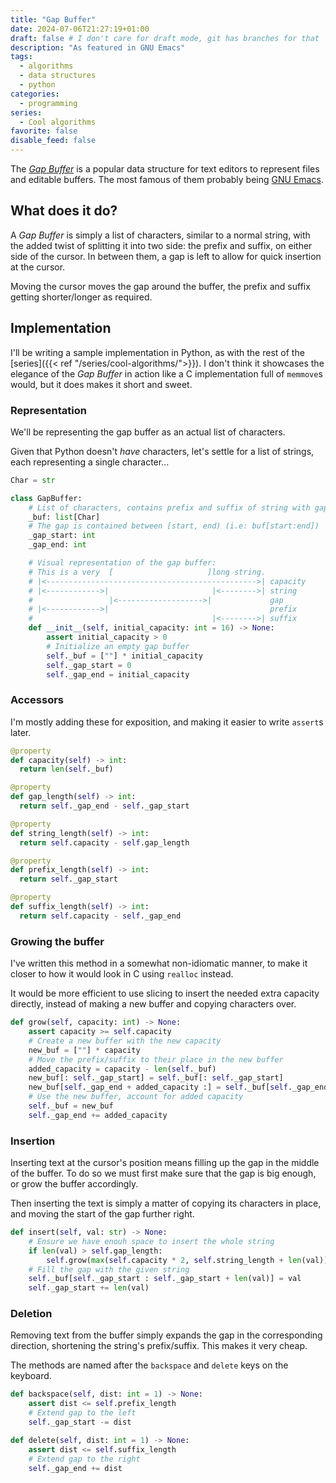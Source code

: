 ```yaml
---
title: "Gap Buffer"
date: 2024-07-06T21:27:19+01:00
draft: false # I don't care for draft mode, git has branches for that
description: "As featured in GNU Emacs"
tags:
  - algorithms
  - data structures
  - python
categories:
  - programming
series:
  - Cool algorithms
favorite: false
disable_feed: false
---
```


The [_Gap Buffer_][wiki] is a popular data structure for text editors to
represent files and editable buffers. The most famous of them probably being
[GNU Emacs][emacs].

[wiki]: https://en.wikipedia.org/wiki/Gap_buffer
[emacs]: https://www.gnu.org/software/emacs/manual/html_node/elisp/Buffer-Gap.html

<!--more-->

## What does it do?

A _Gap Buffer_ is simply a list of characters, similar to a normal string, with
the added twist of splitting it into two side: the prefix and suffix, on either
side of the cursor. In between them, a gap is left to allow for quick
insertion at the cursor.

Moving the cursor moves the gap around the buffer, the prefix and suffix getting
shorter/longer as required.

## Implementation

I'll be writing a sample implementation in Python, as with the rest of the
[series]({{< ref "/series/cool-algorithms/">}}). I don't think it showcases the
elegance of the _Gap Buffer_ in action like a C implementation full of
`memmove`s would, but it does makes it short and sweet.

### Representation

We'll be representing the gap buffer as an actual list of characters.

Given that Python doesn't _have_ characters, let's settle for a list of strings,
each representing a single character...

```python
Char = str

class GapBuffer:
    # List of characters, contains prefix and suffix of string with gap in the middle
    _buf: list[Char]
    # The gap is contained between [start, end) (i.e: buf[start:end])
    _gap_start: int
    _gap_end: int

    # Visual representation of the gap buffer:
    # This is a very  [                     ]long string.
    # |<----------------------------------------------->| capacity
    # |<------------>|                       |<-------->| string
    #                 |<------------------->|             gap
    # |<------------>|                                    prefix
    #                                        |<-------->| suffix
    def __init__(self, initial_capacity: int = 16) -> None:
        assert initial_capacity > 0
        # Initialize an empty gap buffer
        self._buf = [""] * initial_capacity
        self._gap_start = 0
        self._gap_end = initial_capacity
```

### Accessors

I'm mostly adding these for exposition, and making it easier to write `assert`s
later.

```python
@property
def capacity(self) -> int:
  return len(self._buf)

@property
def gap_length(self) -> int:
  return self._gap_end - self._gap_start

@property
def string_length(self) -> int:
  return self.capacity - self.gap_length

@property
def prefix_length(self) -> int:
  return self._gap_start

@property
def suffix_length(self) -> int:
  return self.capacity - self._gap_end
```

### Growing the buffer

I've written this method in a somewhat non-idiomatic manner, to make it closer
to how it would look in C using `realloc` instead.

It would be more efficient to use slicing to insert the needed extra capacity
directly, instead of making a new buffer and copying characters over.

```python
def grow(self, capacity: int) -> None:
    assert capacity >= self.capacity
    # Create a new buffer with the new capacity
    new_buf = [""] * capacity
    # Move the prefix/suffix to their place in the new buffer
    added_capacity = capacity - len(self._buf)
    new_buf[: self._gap_start] = self._buf[: self._gap_start]
    new_buf[self._gap_end + added_capacity :] = self._buf[self._gap_end :]
    # Use the new buffer, account for added capacity
    self._buf = new_buf
    self._gap_end += added_capacity
```

### Insertion

Inserting text at the cursor's position means filling up the gap in the middle
of the buffer. To do so we must first make sure that the gap is big enough, or
grow the buffer accordingly.

Then inserting the text is simply a matter of copying its characters in place,
and moving the start of the gap further right.

```python
def insert(self, val: str) -> None:
    # Ensure we have enouh space to insert the whole string
    if len(val) > self.gap_length:
        self.grow(max(self.capacity * 2, self.string_length + len(val)))
    # Fill the gap with the given string
    self._buf[self._gap_start : self._gap_start + len(val)] = val
    self._gap_start += len(val)
```

### Deletion

Removing text from the buffer simply expands the gap in the corresponding
direction, shortening the string's prefix/suffix. This makes it very cheap.

The methods are named after the `backspace` and `delete` keys on the keyboard.

```python
def backspace(self, dist: int = 1) -> None:
    assert dist <= self.prefix_length
    # Extend gap to the left
    self._gap_start -= dist

def delete(self, dist: int = 1) -> None:
    assert dist <= self.suffix_length
    # Extend gap to the right
    self._gap_end += dist
```
